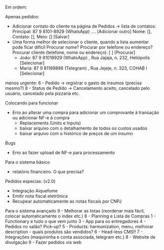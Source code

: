 Em ordem:

Apenas pedidos:
 - Adicionar contato do cliente na página de Pedidos -> lista de contatos:
    Principal: 87 9 8101-8929 (WhatsApp)
    ....
    [Adicionar outro]
    Nome: [], Contato: [], Meio: [] [Salvar]
 - Uma forma melhor de selecionar o cliente, quando a lista aumentar pode ficar difícil
    Procurar nome?
    Procurar por telefone ou endereço?
    Procurar cliente (telefone, nome ou endereço): [              ] [Procurar]
     - João: 87 9 81018929 (WhatsApp) , Rua Jajaja, n. 232, Heliópolis [Selecionar]
     - Maria: 87 9 81169886 (Telegram) , Rua Jejeje, n. 323, COHAB I [Selecionar]

menos urgente:
6 - Pedido -> registrar o gasto de insumos (precisa mesmo?)
8 - Status de Pedido -> Cancelamento aceito, cancelado pelo usuário, cancelado pela pizzaria etc.

Colocando para funcionar
 - Erro ao alterar uma compra para adicionar um comprovante à transação ou adicionar NF-e à compra
   - Replacements (Units e Inputs)
   - baixar arquivo com o detalhamento de todos os custos usados
   - baixar arquivo com o histórico de preços de um insumo

Bugs
 - Erro ao fazer upload de NF-e para processamento

Para o sistema básico
   - relatório financeiro. O que precisa?

Pedidos especias: (v2.0)
 - Integração Aiquefome
 - Emitir nota fiscal eletrônica
 - Recupear automaticamente as notas fiscais por CNPJ

Para o sistema avançado
 9 - Melhorar as listas (reordenar mais fácil, colocar automaticamente o index etc.)
 8 - Planning e Lista de Compras
 1 - Functionary e tudo o que vem junto
 3 - App para os entregadores
 4 - Pedidos no salão? Pick-up?
 5 - Products: harmonization, menu, melhorar description - quais produtos são vendidos?
 6 - Head-less CMS!!
 7 - Integrações (maquininha e conta associada, telegram etc.)
 8 - Website de divulgação
 9 - Fazer pedidos via web
